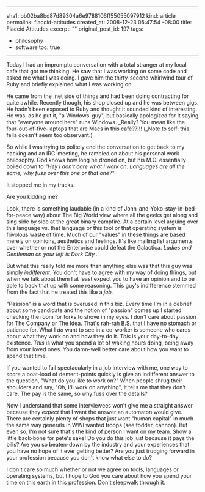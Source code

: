 ----- 
sha1: bb02ba8bd87d89304a6e9788106ff55055097912
kind: article
permalink: flaccid-attitudes
created_at: 2008-12-23 05:47:54 -08:00
title: Flaccid Attitudes
excerpt: ""
original_post_id: 197
tags: 
- philosophy
- software
toc: true
-----
Today I had an impromptu conversation with a total stranger at my local caf&#233; that got me thinking. He saw that I was working on some code and asked me what I was doing. I gave him the thirty-second whirlwind tour of Ruby and briefly explained what I was working on.

He came from the .net side of things and had been doing contracting for quite awhile. Recently though, his shop closed up and he was between gigs. He hadn't been exposed to Ruby and thought it sounded kind of interesting. He was, as he put it, "a Windows-guy", but basically apologized for it saying that "everyone around here" runs Windows. _Really? You mean like the four-out-of-five-laptops that are Macs in this caf&#233;??!!! (_Note to self: this fella doesn't seem too observant.)

So while I was trying to politely end the conversation to get back to my hacking and an IRC-meeting, he rambled on about his personal work philosophy. God knows how long he droned on, but his M.O. essentially boiled down to _"Hey I don't care what I work on. Languages are all the same, why fuss over this one or that one?"_

It stopped me in my tracks.

Are you kidding me?

Look, there is something laudable (in a kind of John-and-Yoko-stay-in-bed-for-peace way) about The Big World view where all the geeks get along and sing side by side at the great binary campfire. At a certain level arguing over this language vs. that language or this tool or that operating system is frivolous waste of time. Much of our "values" in these things are based merely on opinions, aesthetics and feelings. It's like mailing list arguments over whether or not the Enterprise could defeat the Galactica. _Ladies and Gentleman on your left is Dork City&#8230;_

But what this really told me more than anything else was that this guy was simply _indifferent_. You don't have to agree with my way of doing things, but when we talk about them I at least expect you to have an opinion and to be able to back that up with some reasoning. This guy's indifference stemmed from the fact that he treated this like a _job._

"Passion" is a word that is overused in this biz. Every time I'm in a debrief about some candidate and the notion of "passion" comes up I started checking the room for forks to shove in my eyes. I don't care about passion for The Company or The Idea. That's rah-rah B.S. that I have no stomach or patience for. What I _do_ want to see in a co-worker is someone who cares about what they work on and how they do it. _This_ is your day-to-day existence. _This_ is what you spend a lot of waking hours doing, being away from your loved ones. You damn-well better care about how you want to spend that time.

If you wanted to fail spectacularly in a job interview with me, one way to score a boat-load of demerit-points quickly is give an indifferent answer to the question, "What do you like to work on?" When people shrug their shoulders and say, "Oh, I'll work on anything", it tells me that they don't care. The pay is the same, so why fuss over the details?


Now I understand that some interviewees won't give me a straight answer because they _expect_ that I want the answer an automaton would give. There are certainly plenty of shops that just want "human capital" in much the same way generals in WWI wanted troops (see fodder, cannon). But even so, I'm not sure that's the kind of person I want on my team. Show a little back-bone for pete's sake! Do you do this job just because it pays the bills? Are you so beaten-down by the industry and your experiences that you have no hope of it ever getting better? Are you just trudging forward in your profession because you don't know what else to do?

I don't care so much whether or not we agree on tools, languages or operating systems, but I hope to God you care about how you spend your time on this earth in this profession. Don't sleepwalk through it.

